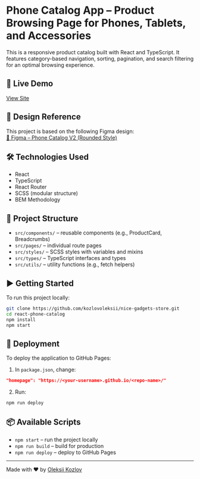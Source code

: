 # Phone Catalog App – Product Browsing Page for Phones, Tablets, and Accessories

This is a responsive product catalog built with React and TypeScript. It features category-based navigation, sorting, pagination, and search filtering for an optimal browsing experience.

## 🚀 Live Demo

[View Site](https://kozlovoleksii.github.io/nice-gadgets-store/)

## 🎨 Design Reference

This project is based on the following Figma design:  
[🔗 Figma – Phone Catalog V2 (Rounded Style)](https://www.figma.com/design/FRxncC4lfyhs6og1L6FGEU/Phone-catalog--V2--Rounded-Style-2?node-id=0-1&p=f)

## 🛠 Technologies Used

- React
- TypeScript
- React Router
- SCSS (modular structure)
- BEM Methodology

## 📁 Project Structure

- `src/components/` – reusable components (e.g., ProductCard, Breadcrumbs)
- `src/pages/` – individual route pages
- `src/styles/` – SCSS styles with variables and mixins
- `src/types/` – TypeScript interfaces and types
- `src/utils/` – utility functions (e.g., fetch helpers)

## ▶ Getting Started

To run this project locally:

```bash
git clone https://github.com/kozlovoleksii/nice-gadgets-store.git
cd react-phone-catalog
npm install
npm start
```

## 🚢 Deployment

To deploy the application to GitHub Pages:

1. In `package.json`, change:

```json
"homepage": "https://<your-username>.github.io/<repo-name>/"
```

2. Run:

```bash
npm run deploy
```

## 📦 Available Scripts

- `npm start` – run the project locally
- `npm run build` – build for production
- `npm run deploy` – deploy to GitHub Pages

---

Made with ❤️ by [Oleksii Kozlov](https://github.com/kozlovoleksii)
